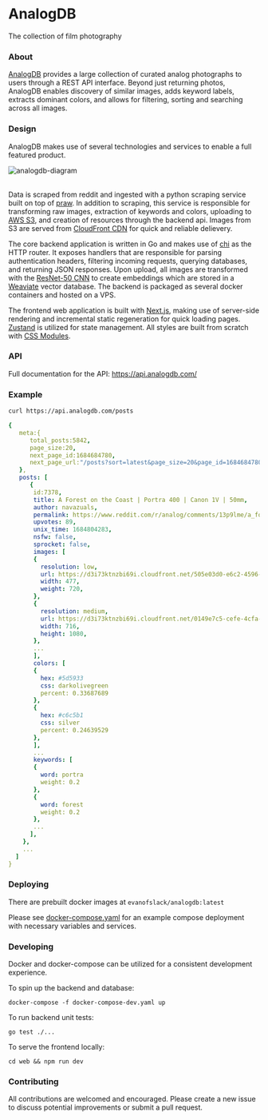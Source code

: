 # AnalogDB

The collection of film photography

### About

[AnalogDB](https://analogdb.com) provides a large collection of curated analog photographs to users through a REST API interface. Beyond just returning photos, AnalogDB enables discovery of similar images, adds keyword labels, extracts dominant colors, and allows for filtering, sorting and searching across all images.

### Design

AnalogDB makes use of several technologies and services to enable a full featured product.

<img alt="analogdb-diagram" src="https://github.com/evanofslack/analogdb/assets/51209817/cd0f5de5-32be-44af-914e-4cdadb8b2bdf">
<br/><br/>

Data is scraped from reddit and ingested with a python scraping service built on top of [praw](https://github.com/praw-dev/praw). In addition to scraping, this service is responsible for transforming raw images, extraction of keywords and colors, uploading to [AWS S3](https://aws.amazon.com/s3/), and creation of resources through the backend api. Images from S3 are served from [CloudFront CDN](https://aws.amazon.com/cloudfront/) for quick and reliable delievery.

The core backend application is written in Go and makes use of [chi](https://github.com/go-chi/chi) as the HTTP router. It exposes handlers that are responsible for parsing authentication headers, filtering incoming requests, querying databases, and returning JSON responses. Upon upload, all images are transformed with the [ResNet-50 CNN](https://datagen.tech/guides/computer-vision/resnet-50/) to create embeddings which are stored in a [Weaviate](https://github.com/weaviate/weaviate) vector database. The backend is packaged as several docker containers and hosted on a VPS.

The frontend web application is built with [Next.js](https://github.com/vercel/next.js/), making use of server-side rendering and incremental static regeneration for quick loading pages. [Zustand](https://github.com/pmndrs/zustand) is utilized for state management. All styles are built from scratch with [CSS Modules](https://github.com/css-modules/css-modules).

### API

Full documentation for the API: <https://api.analogdb.com/>

### Example

```bash
curl https://api.analogdb.com/posts
```

```yaml
{
   meta:{
      total_posts:5842,
      page_size:20,
      next_page_id:1684684780,
      next_page_url:"/posts?sort=latest&page_size=20&page_id=1684684780",
   },
   posts: [
      {
       id:7378,
       title: A Forest on the Coast | Portra 400 | Canon 1V | 50mm,
       author: navazuals,
       permalink: https://www.reddit.com/r/analog/comments/13p9lme/a_forest_on_the_coast_portra_400_canon_1v_50mm/,
       upvotes: 89,
       unix_time: 1684804283,
       nsfw: false,
       sprocket: false,
       images: [
       {
         resolution: low,
         url: https://d3i73ktnzbi69i.cloudfront.net/505e03d0-e6c2-4596-97d2-77d6831e802c.jpeg,
         width: 477,
         weight: 720,
       },
       {
         resolution: medium,
         url: https://d3i73ktnzbi69i.cloudfront.net/0149e7c5-cefe-4cfa-a731-c7696c067d98.jpeg,
         width: 716,
         height: 1080,
       },
       ...
       ],
       colors: [
       {
         hex: #5d5933
         css: darkolivegreen
         percent: 0.33687689
       },
       {
         hex: #c6c5b1
         css: silver
         percent: 0.24639529
       },
       ],
       ...
       keywords: [
       {
         word: portra
         weight: 0.2
       },
       {
         word: forest
         weight: 0.2
       },
       ...
      ],
    },
    ...
  ]
}
```

### Deploying

There are prebuilt docker images at `evanofslack/analogdb:latest`

Please see [docker-compose.yaml](https://github.com/evanofslack/analogdb/blob/main/docker-compose.yml) for an example compose deployment with necessary variables and services.

### Developing

Docker and docker-compose can be utilized for a consistent development experience.

To spin up the backend and database:

`docker-compose -f docker-compose-dev.yaml up`

To run backend unit tests:

`go test ./...`

To serve the frontend locally:

`cd web && npm run dev`

### Contributing

All contributions are welcomed and encouraged. Please create a new issue to discuss potential improvements or submit a pull request.
